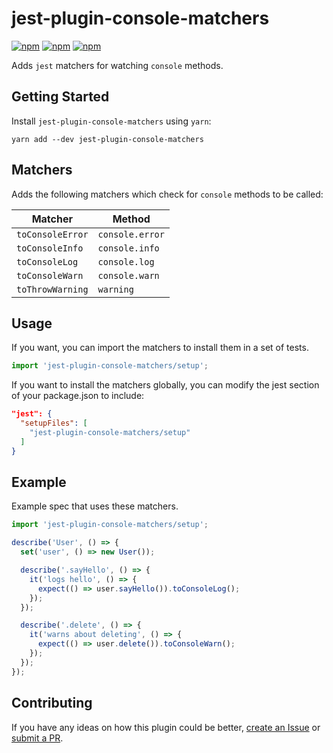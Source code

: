 # jest-plugin-console-matchers

[![npm](https://img.shields.io/npm/v/jest-plugin-console-matchers.svg)](https://www.npmjs.com/package/jest-plugin-console-matchers)
[![npm](https://img.shields.io/npm/dt/jest-plugin-console-matchers.svg)](https://www.npmjs.com/package/jest-plugin-console-matchers)
[![npm](https://img.shields.io/npm/l/jest-plugin-console-matchers.svg)](https://github.com/negativetwelve/jest-plugins/blob/master/LICENSE)

Adds `jest` matchers for watching `console` methods.

## Getting Started

Install `jest-plugin-console-matchers` using `yarn`:

```shell
yarn add --dev jest-plugin-console-matchers
```

## Matchers

Adds the following matchers which check for `console` methods to be called:

| Matcher | Method |
|---------|--------|
| `toConsoleError` | `console.error` |
| `toConsoleInfo` | `console.info` |
| `toConsoleLog` | `console.log` |
| `toConsoleWarn` | `console.warn` |
| `toThrowWarning` | `warning` |

## Usage

If you want, you can import the matchers to install them in a set of tests.

```javascript
import 'jest-plugin-console-matchers/setup';
```

If you want to install the matchers globally, you can modify the jest section of your package.json to include:

```json
"jest": {
  "setupFiles": [
    "jest-plugin-console-matchers/setup"
  ]
}
```

## Example

Example spec that uses these matchers.

```javascript
import 'jest-plugin-console-matchers/setup';

describe('User', () => {
  set('user', () => new User());

  describe('.sayHello', () => {
    it('logs hello', () => {
      expect(() => user.sayHello()).toConsoleLog();
    });
  });

  describe('.delete', () => {
    it('warns about deleting', () => {
      expect(() => user.delete()).toConsoleWarn();
    });
  });
});
```

## Contributing

If you have any ideas on how this plugin could be better, [create an Issue](https://github.com/negativetwelve/jest-plugins/issues) or [submit a PR](https://github.com/negativetwelve/jest-plugins/pulls).
